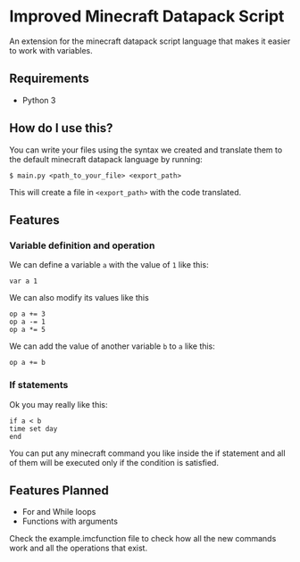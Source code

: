 # Improved Minecraft Datapack Script

An extension for the minecraft datapack script language that
makes it easier to work with variables.

## Requirements

* Python 3

## How do I use this?

You can write your files using the syntax we created and
translate them to the default minecraft datapack language
by running:

```
$ main.py <path_to_your_file> <export_path>
```

This will create a file in `<export_path>` with the code translated.

## Features
### Variable definition and operation

We can define a variable `a` with the value of `1` like this:

```var a 1```

We can also modify its values like this

```
op a += 3
op a -= 1
op a *= 5
```

We can add the value of another variable `b` to `a` like this:

```
op a += b
```

### If statements

Ok you may really like this:

```
if a < b
time set day
end
```

You can put any minecraft command you like inside the if
statement and all of them will be executed only if the
condition is satisfied.

## Features Planned
* For and While loops
* Functions with arguments

Check the example.imcfunction file to check how all the
new commands work and all the operations that exist.